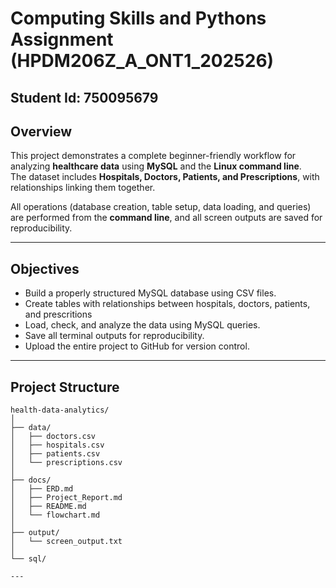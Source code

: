 
#                   Computing Skills and Pythons Assignment (HPDM206Z_A_ONT1_202526)

## Student Id: 750095679


## Overview
This project demonstrates a complete beginner-friendly workflow for analyzing **healthcare data** using **MySQL** and the **Linux command line**.  
The dataset includes **Hospitals, Doctors, Patients, and Prescriptions**, with relationships linking them together.

All operations (database creation, table setup, data loading, and queries) are performed from the **command line**, and all screen outputs are saved for reproducibility.

--- 

##  Objectives
- Build a properly structured MySQL database using CSV files.
- Create tables with relationships between hospitals, doctors, patients, and prescritions
- Load, check, and analyze the data using MySQL queries. 
- Save all terminal outputs for reproducibility. 
- Upload the entire project to GitHub for version control.


---

## Project Structure

```plaintext
health-data-analytics/
│
├── data/
│   ├── doctors.csv
│   ├── hospitals.csv
│   ├── patients.csv
│   └── prescriptions.csv
│
├── docs/
│   ├── ERD.md
│   ├── Project_Report.md
│   ├── README.md
│   └── flowchart.md
│
├── output/
│   └── screen_output.txt
│
└── sql/

---
